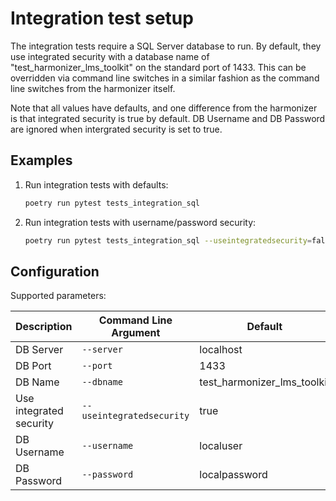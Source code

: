 # Integration test setup

The integration tests require a SQL Server database to run. By default,
they use integrated security with a database name of "test_harmonizer_lms_toolkit"
on the standard port of 1433.  This can be overridden via command line switches
in a similar fashion as the command line switches from the harmonizer itself.

Note that all values have defaults, and one difference from the harmonizer is
that integrated security is true by default. DB Username and DB Password
are ignored when intergrated security is set to true.

## Examples

1. Run integration tests with defaults:

   ```bash
   poetry run pytest tests_integration_sql
   ```

1. Run integration tests with username/password security:

   ```bash
   poetry run pytest tests_integration_sql --useintegratedsecurity=false --username=joe --password=p1234
   ```

## Configuration

Supported parameters:

| Description | Command Line Argument | Default |
| ----------- | --------------------- | ------- |
| DB Server | `--server` | localhost |
| DB Port | `--port` | 1433 |
| DB Name | `--dbname` | test_harmonizer_lms_toolkit |
| Use integrated security | `--useintegratedsecurity` | true |
| DB Username | `--username` | localuser |
| DB Password | `--password` | localpassword |
